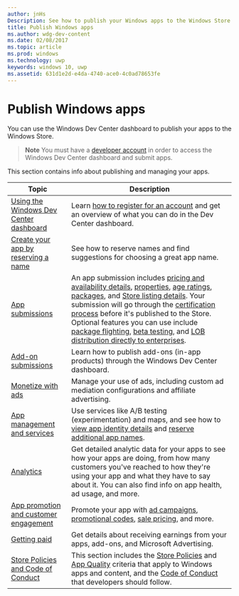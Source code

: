 ---author: jnHs
Description: See how to publish your Windows apps to the Windows Store.
title: Publish Windows apps
ms.author: wdg-dev-content
ms.date: 02/08/2017
ms.topic: article
ms.prod: windows
ms.technology: uwp
keywords: windows 10, uwp
ms.assetid: 631d1e2d-e4da-4740-ace0-4c0ad78653fe
---# Publish Windows appsYou can use the Windows Dev Center dashboard to publish your apps to the Windows Store. > **Note** You must have a [developer account](http://go.microsoft.com/fwlink/p/?LinkId=615100) in order to access the Windows Dev Center dashboard and submit apps.This section contains info about publishing and managing your apps.| **Topic** | **Description** ||-----------|-----------------|| [Using the Windows Dev Center dashboard](using-the-windows-dev-center-dashboard.md) | Learn [how to register for an account](opening-a-developer-account.md) and get an overview of what you can do in the Dev Center dashboard. || [Create your app by reserving a name](create-your-app-by-reserving-a-name.md) | See how to reserve names and find suggestions for choosing a great app name. || [App submissions](app-submissions.md) | An app submission includes [pricing and availability details](set-app-pricing-and-availability.md), [properties](enter-app-properties.md), [age ratings](age-ratings.md), [packages](upload-app-packages.md), and [Store listing details](create-app-store-listings.md). Your submission will go through the [certification process](the-app-certification-process.md) before it's published to the Store. Optional features you can use include [package flighting](package-flights.md), [beta testing](beta-testing-and-targeted-distribution.md), and [LOB distribution directly to enterprises](distribute-lob-apps-to-enterprises.md). || [Add-on submissions](add-on-submissions.md) | Learn how to publish add-ons (in-app products) through the Windows Dev Center dashboard. || [Monetize with ads](monetize-with-ads.md) | Manage your use of ads, including custom ad mediation configurations and affiliate advertising. || [App management and services](app-management-and-services.md) | Use services like A/B testing (experimentation) and maps, and see how to [view app identity details](view-app-identity-details.md) and [reserve additional app names](manage-app-names.md). || [Analytics](analytics.md) | Get detailed analytic data for your apps to see how your apps are doing, from how many customers you've reached to how they're using your app and what they have to say about it. You can also find info on app health, ad usage, and more. || [App promotion and customer engagement](app-promotion-and-customer-engagement.md) | Promote your app with [ad campaigns](create-an-ad-campaign-for-your-app.md), [promotional codes](generate-promotional-codes.md), [sale pricing](put-apps-and-add-ons-on-sale.md), and more. | [Getting paid](getting-paid-apps.md) | Get details about receiving earnings from your apps, add-ons, and Microsoft Advertising. || [Store Policies and Code of Conduct](https://msdn.microsoft.com/library/windows/apps/dn764939.aspx) | This section includes the [Store Policies](https://msdn.microsoft.com/library/windows/apps/dn764944.aspx) and [App Quality](https://msdn.microsoft.com/library/windows/apps/mt652261.aspx) criteria that apply to Windows apps and content, and the [Code of Conduct](https://msdn.microsoft.com/library/windows/apps/dn764941.aspx) that developers should follow. | 